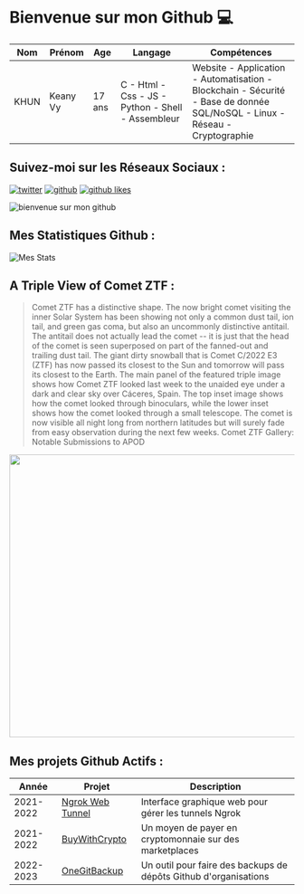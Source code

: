 # Bienvenue sur mon Github 💻
| Nom | Prénom | Age | Langage | Compétences |
|---  |---     |---  |---      |---
| KHUN | Keany Vy | 17 ans | C - Html - Css - JS - Python - Shell - Assembleur | Website - Application - Automatisation - Blockchain - Sécurité - Base de donnée SQL/NoSQL - Linux - Réseau - Cryptographie |

## Suivez-moi sur les Réseaux Sociaux :
[![twitter](https://img.shields.io/twitter/follow/thisiskeanyvy?style=social)](https://twitter.com/thisiskeanyvy)
[![github](https://img.shields.io/github/followers/thisiskeanyvy?style=social)](https://github.com/thisiskeanyvy?tab=followers)
[![github likes](https://img.shields.io/github/stars/thisiskeanyvy?style=social)](https://github.com/thisiskeanyvy)

![bienvenue sur mon github](https://thisiskeanyvy-hosting.pages.dev/banner.gif)

## Mes Statistiques Github :
![Mes Stats](https://github-readme-stats.vercel.app/api?username=thisiskeanyvy&show_icons=true&theme=radical)

## A Triple View of Comet ZTF :

> Comet ZTF has a distinctive shape. The now bright comet visiting the inner Solar System has been showing not only a common dust tail, ion tail, and green gas coma, but also an uncommonly distinctive antitail. The antitail does not actually lead the comet -- it is just that the head of the comet is seen superposed on part of the fanned-out and trailing dust tail.  The giant dirty snowball that is Comet C/2022 E3 (ZTF) has now passed its closest to the Sun and tomorrow will pass its closest to the Earth. The main panel of the featured triple image shows how Comet ZTF looked last week to the unaided eye under a dark and clear sky over Cáceres, Spain.  The top inset image shows how the comet looked through binoculars, while the lower inset shows how the comet looked through a small telescope.  The comet is now visible all night long from northern latitudes but will surely fade from easy observation during the next few weeks.    Comet ZTF Gallery: Notable Submissions to APOD

<img src='https://apod.nasa.gov/apod/image/2301/TripleCometZTF_Caldera_960.jpg' width="800" height="500"/>

## Mes projets Github Actifs :
| Année | Projet | Description |
|---   |---     |---          |
| 2021-2022 | [Ngrok Web Tunnel](https://github.com/thisiskeanyvy/ngrok-web-manager) | Interface graphique web pour gérer les tunnels Ngrok |
| 2021-2022 | [BuyWithCrypto](https://github.com/BuyWithCrypto) | Un moyen de payer en cryptomonnaie sur des marketplaces |
| 2022-2023 | [OneGitBackup](https://github.com/BuyWithCrypto/OneGitBackup) | Un outil pour faire des backups de dépôts Github d'organisations |
